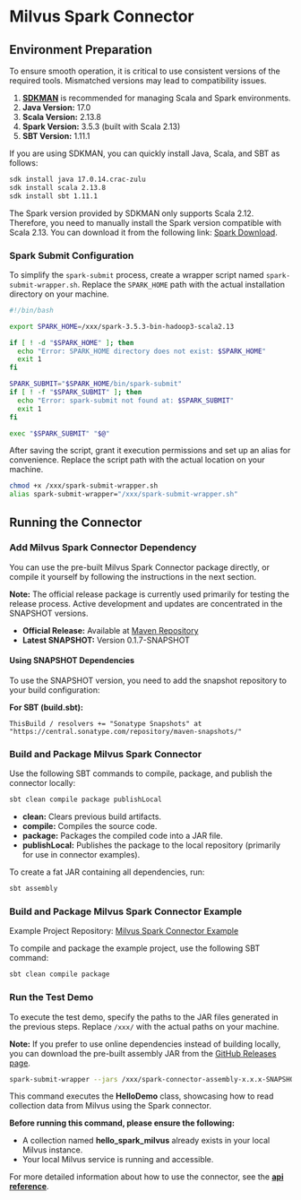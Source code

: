 # Milvus Spark Connector

## Environment Preparation

To ensure smooth operation, it is critical to use consistent versions of the required tools. Mismatched versions may lead to compatibility issues.

1. [**SDKMAN**](https://sdkman.io/) is recommended for managing Scala and Spark environments.
2. **Java Version:** 17.0
3. **Scala Version:** 2.13.8
4. **Spark Version:** 3.5.3 (built with Scala 2.13)
5. **SBT Version:** 1.11.1

If you are using SDKMAN, you can quickly install Java, Scala, and SBT as follows:

```bash
sdk install java 17.0.14.crac-zulu
sdk install scala 2.13.8
sdk install sbt 1.11.1
```

The Spark version provided by SDKMAN only supports Scala 2.12. Therefore, you need to manually install the Spark version compatible with Scala 2.13. You can download it from the following link: [Spark Download](https://www.apache.org/dyn/closer.lua/spark/spark-3.5.3/spark-3.5.3-bin-hadoop3-scala2.13.tgz).

### Spark Submit Configuration

To simplify the `spark-submit` process, create a wrapper script named `spark-submit-wrapper.sh`. Replace the `SPARK_HOME` path with the actual installation directory on your machine.

```bash
#!/bin/bash

export SPARK_HOME=/xxx/spark-3.5.3-bin-hadoop3-scala2.13

if [ ! -d "$SPARK_HOME" ]; then
  echo "Error: SPARK_HOME directory does not exist: $SPARK_HOME"
  exit 1
fi

SPARK_SUBMIT="$SPARK_HOME/bin/spark-submit"
if [ ! -f "$SPARK_SUBMIT" ]; then
  echo "Error: spark-submit not found at: $SPARK_SUBMIT"
  exit 1
fi

exec "$SPARK_SUBMIT" "$@"
```

After saving the script, grant it execution permissions and set up an alias for convenience. Replace the script path with the actual location on your machine.

```bash
chmod +x /xxx/spark-submit-wrapper.sh
alias spark-submit-wrapper="/xxx/spark-submit-wrapper.sh"
```

## Running the Connector

### Add Milvus Spark Connector Dependency

You can use the pre-built Milvus Spark Connector package directly, or compile it yourself by following the instructions in the next section.

**Note:** The official release package is currently used primarily for testing the release process. Active development and updates are concentrated in the SNAPSHOT versions.

- **Official Release:** Available at [Maven Repository](https://mvnrepository.com/artifact/com.zilliz/spark-connector_2.13)
- **Latest SNAPSHOT:** Version 0.1.7-SNAPSHOT

#### Using SNAPSHOT Dependencies

To use the SNAPSHOT version, you need to add the snapshot repository to your build configuration:

**For SBT (build.sbt):**

```
ThisBuild / resolvers += "Sonatype Snapshots" at "https://central.sonatype.com/repository/maven-snapshots/"
```

### Build and Package Milvus Spark Connector

Use the following SBT commands to compile, package, and publish the connector locally:

```bash
sbt clean compile package publishLocal
```

- **clean:** Clears previous build artifacts.
- **compile:** Compiles the source code.
- **package:** Packages the compiled code into a JAR file.
- **publishLocal:** Publishes the package to the local repository (primarily for use in connector examples).

To create a fat JAR containing all dependencies, run:

```bash
sbt assembly
```

### Build and Package Milvus Spark Connector Example

Example Project Repository: [Milvus Spark Connector Example](https://github.com/SimFG/milvus-spark-connector-example)

To compile and package the example project, use the following SBT command:

```bash
sbt clean compile package
```

### Run the Test Demo

To execute the test demo, specify the paths to the JAR files generated in the previous steps. Replace `/xxx/` with the actual paths on your machine.

**Note:** If you prefer to use online dependencies instead of building locally, you can download the pre-built assembly JAR from the [GitHub Releases page](https://github.com/SimFG/milvus-spark-connector/releases).

```bash
spark-submit-wrapper --jars /xxx/spark-connector-assembly-x.x.x-SNAPSHOT.jar --class "example.HelloDemo" /xxx/milvus-spark-connector-example_2.13-0.1.0-SNAPSHOT.jar
```

This command executes the **HelloDemo** class, showcasing how to read collection data from Milvus using the Spark connector.

**Before running this command, please ensure the following:**

* A collection named **hello_spark_milvus** already exists in your local Milvus instance.
* Your local Milvus service is running and accessible.

For more detailed information about how to use the connector, see the [ **api reference**](docs/reference-en.md).